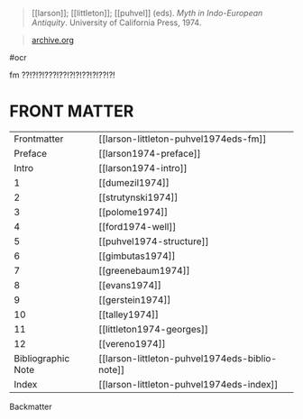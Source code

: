 > [[larson]]; [[littleton]]; [[puhvel]] (eds). *Myth in Indo-European Antiquity*. University of California Press, 1974.

> [archive.org](https://archive.org/details/mythinindoeurope0000unse)

#ocr 

fm ??!?!?!???!??!?!?!??!?!??!?!
# FRONT MATTER

|||
|-|-|
Frontmatter | [[larson-littleton-puhvel1974eds-fm]]
Preface | [[larson1974-preface]]
Intro | [[larson1974-intro]]
1 | [[dumezil1974]]
2 | [[strutynski1974]]
3 | [[polome1974]]
4 | [[ford1974-well]]
5 | [[puhvel1974-structure]]
6 | [[gimbutas1974]]
7 | [[greenebaum1974]]
8 | [[evans1974]]
9 | [[gerstein1974]]
10 | [[talley1974]]
11 | [[littleton1974-georges]]
12 | [[vereno1974]]
Bibliographic Note | [[larson-littleton-puhvel1974eds-biblio-note]]
Index | [[larson-littleton-puhvel1974eds-index]]
Backmatter
